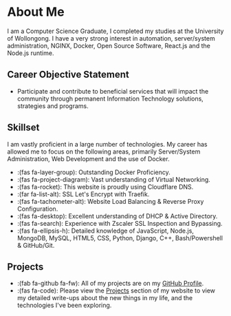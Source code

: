 # About Me


I am a Computer Science Graduate, I completed my studies at the University of Wollongong. I have a very strong interest in automation, server/system administration, NGINX, Docker, Open Source Software, React.js and the Node.js runtime.

<!-- ![Header](/images/about/header.png) -->

## Career Objective Statement

* Participate and contribute to beneficial services that will impact the community through permanent Information Technology solutions, strategies and programs.


## Skillset

I am vastly proficient in a large number of technologies. My career has allowed me to focus on the following areas, primarily Server/System Administration, Web Development and the use of Docker.

* :(fas fa-layer-group): Outstanding Docker Proficiency.
* :(fas fa-project-diagram): Vast understanding of Virtual Networking.
* :(fas fa-rocket): This website is proudly using Cloudflare DNS.
* :(far fa-list-alt): SSL Let's Encrypt with Traefik.
* :(fas fa-tachometer-alt): Website Load Balancing & Reverse Proxy Configuration.
* :(fas fa-desktop): Excellent understanding of DHCP & Active Directory.
* :(fas fa-search): Experience with Zscaler SSL Inspection and Bypassing.
* :(fas fa-ellipsis-h):  Detailed knowledge of JavaScript, Node.js, MongoDB, MySQL, HTML5, CSS, Python, Django, C++, Bash/Powershell & GitHub/Git.


## Projects

* :(fab fa-github fa-fw):  All of my projects are on my [GitHub Profile](https://github.com/jackbucinskas/).
* :(fas fa-code):  Please view the [Projects](/posts/) section of my website to view my detailed write-ups about the new things in my life, and the technologies I've been exploring.


